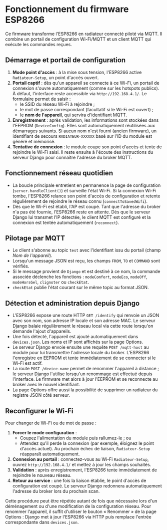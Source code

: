 # Fonctionnement du firmware ESP8266

Ce firmware transforme l'ESP8266 en radiateur connecté piloté via MQTT. Il combine un portail de configuration Wi-Fi/MQTT et un client MQTT qui exécute les commandes reçues.

## Démarrage et portail de configuration

1. **Mode point d'accès** : à la mise sous tension, l'ESP8266 active `Radiateur-Setup`, un point d'accès ouvert.
2. **Portail captif** : dès qu'un appareil se connecte à ce Wi-Fi, un portail de connexion s'ouvre automatiquement (comme sur les hotspots publics). À défaut, l'interface reste accessible via `http://192.168.4.1/`. Le formulaire permet de saisir :
   - le SSID du réseau Wi-Fi à rejoindre ;
   - le mot de passe correspondant (facultatif si le Wi-Fi est ouvert) ;
   - le **nom de l'appareil**, qui servira d'identifiant MQTT.
3. **Enregistrement** : après validation, les informations sont stockées dans l'EEPROM (`DeviceConfig`). Elles sont automatiquement réutilisées aux démarrages suivants. Si aucun nom n'est fourni (ancien firmware), un identifiant de secours `RADIATEUR-XXXXXX` basé sur l'ID du module est généré et mémorisé.
4. **Tentative de connexion** : le module coupe son point d'accès et tente de rejoindre le Wi-Fi saisi. Il reste ensuite à l'écoute des instructions du serveur Django pour connaître l'adresse du broker MQTT.

## Fonctionnement réseau quotidien

- La boucle principale entretient en permanence la page de configuration (`server.handleClient()`) et surveille l'état Wi-Fi. Si la connexion Wi-Fi tombe, l'ESP8266 relance son point d'accès de configuration et retente régulièrement de rejoindre le réseau connu (`connectToSavedWifi`).
- Dès que le Wi-Fi est établi, l'AP est coupé. Tant que l'adresse du broker n'a pas été fournie, l'ESP8266 reste en attente. Dès que le serveur Django lui transmet l'IP détectée, le client MQTT est configuré et la connexion est tentée automatiquement (`reconnect`).

## Pilotage par MQTT

- Le client s'abonne au topic `test` avec l'identifiant issu du portail (champ *Nom de l'appareil*).
- Lorsqu'un message JSON est reçu, les champs `FROM`, `TO` et `COMMAND` sont vérifiés.
- Si le message provient de `Django` et est destiné à ce nom, la commande associée déclenche les fonctions : `modeComfort`, `modeEco`, `modeOff`, `modeHorsGel`, `clignoter` ou `checkEtat`.
- `checkEtat` publie l'état courant sur le même topic au format JSON.

## Détection et administration depuis Django

- L'ESP8266 expose une route HTTP `GET /identify` qui renvoie un JSON avec son nom, son adresse IP locale et son adresse MAC. Le serveur Django balaie régulièrement le réseau local via cette route lorsqu'on demande l'ajout d'appareils.
- Une fois détecté, l'appareil est ajouté automatiquement dans `devices.json`. Les noms et IP sont affichés sur la page Options.
- Le serveur Django envoie ensuite une requête `POST /mqtt-host` au module pour lui transmettre l'adresse locale du broker. L'ESP8266 l'enregistre en EEPROM et tente immédiatement de se connecter si le Wi-Fi est actif.
- La route `POST /device-name` permet de renommer l'appareil à distance ; le serveur Django l'utilise lorsqu'un renommage est effectué depuis l'interface. Le firmware met alors à jour l'EEPROM et se reconnecte au broker avec le nouvel identifiant.
- La page Options offre aussi la possibilité de supprimer un radiateur du registre JSON côté serveur.

## Reconfigurer le Wi-Fi

Pour changer de Wi-Fi ou de mot de passe :

1. **Forcer le mode configuration** :
   - Coupez l'alimentation du module puis rallumez-le ; ou
   - Attendez qu'il perde la connexion (par exemple, éloignez le point d'accès actuel). Au prochain échec de liaison, `Radiateur-Setup` réapparaît automatiquement.
2. **Connexion au portail** : connectez-vous au Wi-Fi `Radiateur-Setup`, ouvrez `http://192.168.4.1/` et mettez à jour les champs souhaités.
3. **Validation** : après enregistrement, l'ESP8266 tente immédiatement de rejoindre le nouveau réseau.
4. **Retour au service** : une fois la liaison établie, le point d'accès de configuration est coupé. Le serveur Django redonnera automatiquement l'adresse du broker lors du prochain scan.

Cette procédure peut être répétée autant de fois que nécessaire lors d'un déménagement ou d'une modification de la configuration réseau. Pour renommer l'appareil, il suffit d'utiliser le bouton « Renommer » de la page Options : Django met à jour l'ESP8266 via HTTP puis remplace l'entrée correspondante dans `devices.json`.
